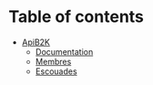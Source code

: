 # Table of contents

* [ApiB2K](README.md)
  * [Documentation](gitbook/SUMMARY.md)
  * [Membres](gitbook/membres.md)
  * [Escouades](gitbook/page-1.md)
